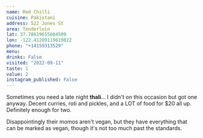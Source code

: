 ```yaml
---
name: Red Chilli
cuisine: Pakistani
address: 522 Jones St
area: Tenderloin
lat: 37.78619655604509
lon: -122.41289119619822
phone: "+14159313529"
menu:
drinks: False
visited: "2022-09-11"
taste: 1
value: 2
instagram_published: False
---
```


Sometimes you need a late night **thali**... I didn't on this occasion but got one anyway. Decent curries, roti and pickles, and a LOT of food for $20 all up. Definitely enough for two.

Disappointingly their momos aren't vegan, but they have everything that can be marked as vegan, though it's not too much past the standards.
